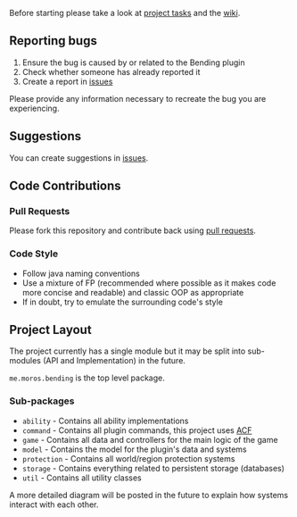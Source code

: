 Before starting please take a look at [project tasks](https://github.com/PrimordialMoros/Bending/projects) and the [wiki](https://github.com/PrimordialMoros/Bending/wiki).

## Reporting bugs

1. Ensure the bug is caused by or related to the Bending plugin
2. Check whether someone has already reported it
3. Create a report in [issues](https://github.com/PrimordialMoros/Bending/issues)

Please provide any information necessary to recreate the bug you are experiencing.

## Suggestions

You can create suggestions in [issues](https://github.com/PrimordialMoros/Bending/issues).

## Code Contributions

### Pull Requests

Please fork this repository and contribute back using [pull requests](https://github.com/PrimordialMoros/Bending/pulls).

### Code Style

- Follow java naming conventions
- Use a mixture of FP (recommended where possible as it makes code more concise and readable) and classic OOP as appropriate
- If in doubt, try to emulate the surrounding code's style

## Project Layout

The project currently has a single module but it may be split into sub-modules (API and Implementation) in the future.

`me.moros.bending` is the top level package.

### Sub-packages

- `ability` - Contains all ability implementations
- `command` - Contains all plugin commands, this project uses [ACF](https://github.com/aikar/commands)
- `game` - Contains all data and controllers for the main logic of the game
- `model` - Contains the model for the plugin's data and systems
- `protection` - Contains all world/region protection systems
- `storage` - Contains everything related to persistent storage (databases)
- `util` - Contains all utility classes

A more detailed diagram will be posted in the future to explain how systems interact with each other.

